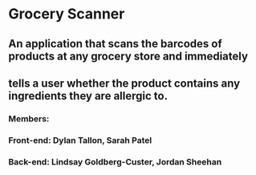 # Grocery Scanner

## An application that scans the barcodes of products at any grocery store and immediately

## tells a user whether the product contains any ingredients they are allergic to.

### Members:<br>

### Front-end: Dylan Tallon, Sarah Patel<br>

### Back-end: Lindsay Goldberg-Custer, Jordan Sheehan<br>
